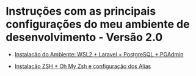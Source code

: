 # **Instruções com as principais configurações do meu ambiente de desenvolvimento - Versão 2.0**

- [Instalação do Ambiente: WSL2 + Laravel + PostgreSQL + PGAdmin](/AmbienteLaravel.md)

- [Instalação ZSH + Oh My Zsh e configuração dos Alias](/InstalacaoZSH.md)

